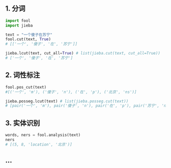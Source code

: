 ## 1. 分词
```python
import fool
import jieba

text = "一个傻子在苏宁"
fool.cut(text, True) 
# [['一个', '傻子', '在', '苏宁']]

jieba.lcut(text, cut_all=True) # list(jieba.cut(text, cut_all=True))
# ['一个', '傻子', '在', '苏宁']
```

## 2. 词性标注
```python
fool.pos_cut(text)
#[('一个', 'm'), ('傻子', 'n'), ('在', 'p'), ('北京', 'ns')]

jieba.posseg.lcut(text) # list(jieba.posseg.cut(text))
# [pair('一个', 'm'), pair('傻子', 'n'), pair('在', 'p'), pair('苏宁', 'ns')]
```

## 3. 实体识别
```python
words, ners = fool.analysis(text)
ners
# [(5, 8, 'location', '北京')]
```


## ...
```python
```
